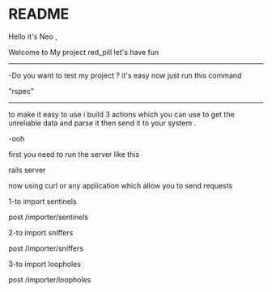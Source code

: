 # README

Hello  it's Neo , 


Welcome to My project red_pill let's have fun 

----------------------------------------------

-Do you want to test my project ? 
it's easy now just run this command 

"rspec"

-----------------------------------

to make it easy to use i build 3 actions which you can use to 
get the unreliable data and parse it then send it to your system . 

-ooh

first you need to run the server like this 

rails server 

now using curl or any application which allow you to send requests 

1-to import sentinels 
  
  post /importer/sentinels

2-to import sniffers 
  
  post /importer/sniffers

3-to import loopholes 
  
  post /importer/loopholes